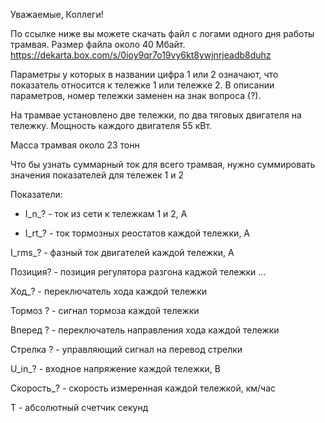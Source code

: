 Уважаемые, Коллеги!
 
По ссылке ниже вы можете скачать файл с логами одного дня работы трамвая. Размер файла около 40 Мбайт.
https://dekarta.box.com/s/0ioy9qr7o19vy6kt8ywjnrjeadb8duhz
 
Параметры у которых в названии цифра 1 или 2 означают, что показатель относится к тележке 1 или тележке 2. В описании параметров, номер тележки заменен на знак вопроса (?).

На трамвае установлено две тележки, по два тяговых двигателя на тележку. Мощность каждого двигателя 55 кВт.

Масса трамвая около 23 тонн

Что бы узнать суммарный ток для всего трамвая, нужно суммировать значения показателей для тележек 1 и 2

Показатели:
- I_n_? - ток из сети к тележкам 1 и 2, А

- I_rt_? - ток тормозных реостатов каждой тележки, А

I_rms_? - фазный ток двигателей каждой тележки, А

Позиция? - позиция регулятора разгона каджой тележки
...

Ход_? - переключатель хода каждой тележки

Тормоз ? - сигнал тормоза каждой тележки

Вперед ? - переключатель направления хода каждой тележки

Стрелка ? - управляющий сигнал на перевод стрелки

U_in_? - входное напряжение каждой тележки, В

Скорость_? - скорость измеренная каждой тележкой, км/час

T - абсолютный счетчик секунд
